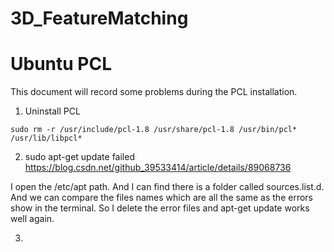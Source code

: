 # 3D_FeatureMatching

# Ubuntu PCL
This document will record some problems during the PCL installation.

1. Uninstall PCL

```sudo rm -r /usr/include/pcl-1.8 /usr/share/pcl-1.8 /usr/bin/pcl* /usr/lib/libpcl*```


2. sudo apt-get update failed
https://blog.csdn.net/github_39533414/article/details/89068736

I open the /etc/apt path. And I can find there is a folder called sources.list.d. And we can compare the files names which are all the same as the errors show in the terminal. So I delete the error files and apt-get update works well again.

3. 
